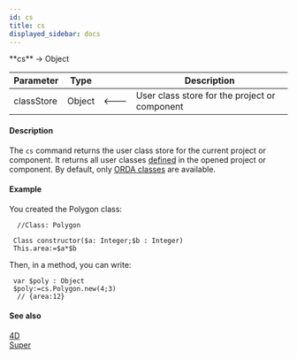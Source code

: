 ```yaml
---
id: cs
title: cs
displayed_sidebar: docs
---
```


<!--REF #_command_.cs.Syntax-->**cs** -> Object<!-- END REF-->
<!--REF #_command_.cs.Params-->
| Parameter | Type |  | Description |
|---|---|---|---|
| classStore | Object | &#x1F850; | User class store for the project or component |

<!-- END REF-->

#### Description 

The `cs` command <!-- REF #_command_.cs.Summary -->returns the user class store for the current project or component<!-- END REF -->. It returns all user classes [defined](../Concepts/class.md#class-definition) in the opened project or component. By default, only [ORDA classes](../ORDA/ordaClasses.md) are available.


#### Example 

You created the Polygon class:

```4d
  //Class: Polygon
 
 Class constructor($a: Integer;$b : Integer)
 This.area:=$a*$b
```

Then, in a method, you can write:

```4d
 var $poly : Object
 $poly:=cs.Polygon.new(4;3)
  // {area:12}
```

#### See also 

[4D](4d.md)  
[Super](super.md)  
